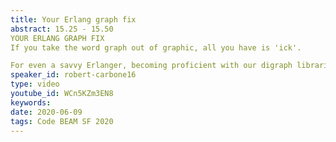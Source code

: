 ```yaml
---
title: Your Erlang graph fix
abstract: 15.25 - 15.50
YOUR ERLANG GRAPH FIX
If you take the word graph out of graphic, all you have is 'ick'.

For even a savvy Erlanger, becoming proficient with our digraph libraries can be a mountainous trek. Mentally traversing data sets is arduous, especially when one keystroke slip can sink it all down a ravine. This talk's aim is to be a source of guidance that breaks the cycle. By the end, you'll be armed with methods & visualization techniques. The path up to the vertex of the mountain will be filled with fewer edges than you thought.
speaker_id: robert-carbone16
type: video
youtube_id: WCn5KZm3EN8
keywords: 
date: 2020-06-09
tags: Code BEAM SF 2020
---
```


